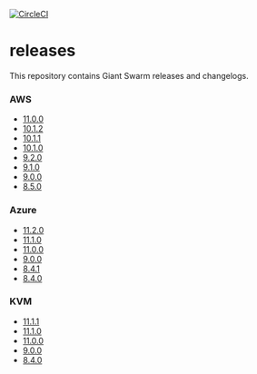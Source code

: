 [![CircleCI](https://circleci.com/gh/giantswarm/releases.svg?style=shield&circle-token=76d582a275a80545c9b0c403d19321c5197b5c87)](https://circleci.com/gh/giantswarm/releases)

# releases

This repository contains Giant Swarm releases and changelogs.

### AWS
 - [11.0.0](https://github.com/giantswarm/releases/blob/master/release-notes/aws/v11.0.0.md)
 - [10.1.2](https://github.com/giantswarm/releases/blob/master/release-notes/aws/v10.1.2.md)
 - [10.1.1](https://github.com/giantswarm/releases/blob/master/release-notes/aws/v10.1.1.md)
 - [10.1.0](https://github.com/giantswarm/releases/blob/master/release-notes/aws/v10.1.0.md)
 - [9.2.0](https://github.com/giantswarm/releases/blob/master/release-notes/aws/v9.2.0.md)
 - [9.1.0](https://github.com/giantswarm/releases/blob/master/release-notes/aws/v9.1.0.md)
 - [9.0.0](https://github.com/giantswarm/releases/blob/master/release-notes/aws/v9.0.0.md)
 - [8.5.0](https://github.com/giantswarm/releases/blob/master/release-notes/aws/v8.5.0.md)

### Azure
 - [11.2.0](https://github.com/giantswarm/releases/blob/master/release-notes/azure/v11.2.0.md)
 - [11.1.0](https://github.com/giantswarm/releases/blob/master/release-notes/azure/v11.1.0.md)
 - [11.0.0](https://github.com/giantswarm/releases/blob/master/release-notes/azure/v11.0.0.md)
 - [9.0.0](https://github.com/giantswarm/releases/blob/master/release-notes/azure/v9.0.0.md)
 - [8.4.1](https://github.com/giantswarm/releases/blob/master/release-notes/azure/v8.4.1.md)
 - [8.4.0](https://github.com/giantswarm/releases/blob/master/release-notes/azure/v8.4.0.md)

### KVM
 - [11.1.1](https://github.com/giantswarm/releases/blob/master/release-notes/kvm/v11.1.1.md)
 - [11.1.0](https://github.com/giantswarm/releases/blob/master/release-notes/kvm/v11.1.0.md)
 - [11.0.0](https://github.com/giantswarm/releases/blob/master/release-notes/kvm/v11.0.0.md)
 - [9.0.0](https://github.com/giantswarm/releases/blob/master/release-notes/kvm/v9.0.0.md)
 - [8.4.0](https://github.com/giantswarm/releases/blob/master/release-notes/kvm/v8.4.0.md)
